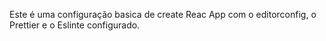 Este é uma configuração basica de create Reac App com o editorconfig, o Prettier e o
Eslinte configurado.

